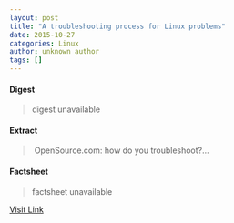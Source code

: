 ```yaml
---
layout: post
title: "A troubleshooting process for Linux problems"
date: 2015-10-27
categories: Linux
author: unknown author
tags: []
---
```



#### Digest
>digest unavailable

#### Extract
>&nbsp;OpenSource.com: how do you troubleshoot?...

#### Factsheet
>factsheet unavailable

[Visit Link](http://www.linuxtoday.com/infrastructure/a-troubleshooting-process-for-linux-problems-151026081008.html)


